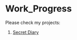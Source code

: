 # Work_Progress

Please check my projects:

1. [Secret Diary](https://github.com/meAfz/Work_Progress/edit/gh-pages/index.md)

